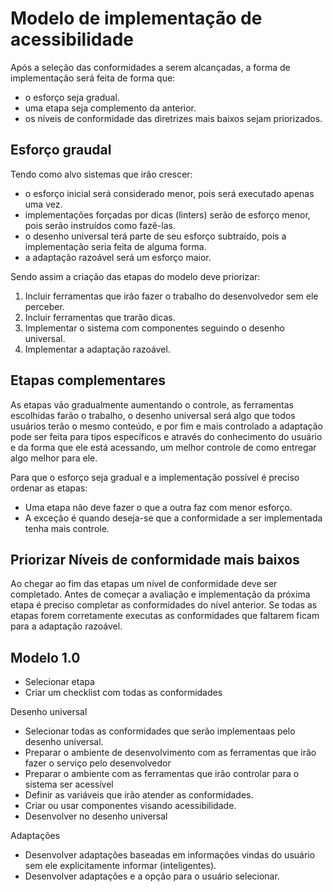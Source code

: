 # Modelo de implementação de acessibilidade

Após a seleção das conformidades a serem alcançadas, a forma de implementação será feita de forma que:

- o esforço seja gradual.
- uma etapa seja complemento da anterior.
- os níveis de conformidade das diretrizes mais baixos sejam priorizados.

## Esforço graudal

Tendo como alvo sistemas que irão crescer:

- o esforço inicial será considerado menor, pois será executado apenas uma vez.
- implementações forçadas por dicas (linters) serão de esforço menor, pois serão instruídos como fazê-las.
- o desenho universal terá parte de seu esforço subtraído, pois a implementação seria feita de alguma forma.
- a adaptação razoável será um esforço maior.

Sendo assim a criação das etapas do modelo deve priorizar:

1. Incluir ferramentas que irão fazer o trabalho do desenvolvedor sem ele perceber.
2. Incluir ferramentas que trarão dicas.
3. Implementar o sistema com componentes seguindo o desenho universal.
4. Implementar a adaptação razoável.

## Etapas complementares

As etapas vão gradualmente aumentando o controle, as ferramentas escolhidas farão o trabalho, o desenho universal será algo que todos usuários terão o mesmo conteúdo, e por fim e mais controlado a adaptação pode ser feita para tipos específicos e através do conhecimento do usuário e da forma que ele está acessando, um melhor controle de como entregar algo melhor para ele.

Para que o esforço seja gradual e a implementação possível é preciso ordenar as etapas:

- Uma etapa não deve fazer o que a outra faz com menor esforço.
- A exceção é quando deseja-se que a conformidade a ser implementada tenha mais controle.

## Priorizar Níveis de conformidade mais baixos

Ao chegar ao fim das etapas um nível de conformidade deve ser completado. Antes de começar a avaliação e implementação da próxima etapa é preciso completar as conformidades do nível anterior. Se todas as etapas forem corretamente executas as conformidades que faltarem ficam para a adaptação razoável.

## Modelo 1.0

- Selecionar etapa
- Criar um checklist com todas as conformidades

Desenho universal

- Selecionar todas as conformidades que serão implementaas pelo desenho universal.
- Preparar o ambiente de desenvolvimento com as ferramentas que irão fazer o serviço pelo desenvolvedor
- Preparar o ambiente com as ferramentas que irão controlar para o sistema ser acessível
- Definir as variáveis que irão atender as conformidades.
- Criar ou usar componentes visando acessibilidade.
- Desenvolver no desenho universal

Adaptações

- Desenvolver adaptações baseadas em informações vindas do usuário sem ele explicitamente informar (inteligentes).
- Desenvolver adaptações e a opção para o usuário selecionar.
